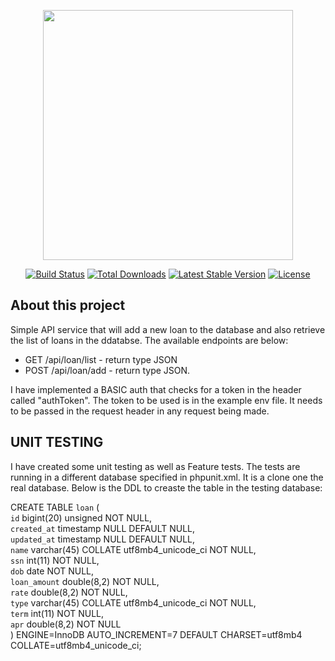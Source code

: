 <p align="center"><img src="https://res.cloudinary.com/dtfbvvkyp/image/upload/v1566331377/laravel-logolockup-cmyk-red.svg" width="400"></p>

<p align="center">
<a href="https://travis-ci.org/laravel/framework"><img src="https://travis-ci.org/laravel/framework.svg" alt="Build Status"></a>
<a href="https://packagist.org/packages/laravel/framework"><img src="https://poser.pugx.org/laravel/framework/d/total.svg" alt="Total Downloads"></a>
<a href="https://packagist.org/packages/laravel/framework"><img src="https://poser.pugx.org/laravel/framework/v/stable.svg" alt="Latest Stable Version"></a>
<a href="https://packagist.org/packages/laravel/framework"><img src="https://poser.pugx.org/laravel/framework/license.svg" alt="License"></a>
</p>

## About this project

Simple API service that will add a new loan  to the database and also retrieve  the list of loans in the ddatabse. The available endpoints are below:

 - GET /api/loan/list - return type JSON
 - POST /api/loan/add  - return type JSON.

I have implemented a BASIC auth  that checks for a token in the header called "authToken". The token to be used is in the example env file. It needs to be 
passed in  the request header in any request being made.

## UNIT TESTING
I have created some unit testing as well as Feature tests. The tests are running in a different database specified in phpunit.xml. It is a clone one the real database. Below is the DDL to creaste the table in the testing database:

CREATE TABLE `loan` (  
  `id` bigint(20) unsigned NOT NULL,  
  `created_at` timestamp NULL DEFAULT NULL,  
  `updated_at` timestamp NULL DEFAULT NULL,  
  `name` varchar(45) COLLATE utf8mb4_unicode_ci NOT NULL,  
  `ssn` int(11) NOT NULL,  
  `dob` date NOT NULL,  
  `loan_amount` double(8,2) NOT NULL,  
  `rate` double(8,2) NOT NULL,  
  `type` varchar(45) COLLATE utf8mb4_unicode_ci NOT NULL,  
  `term` int(11) NOT NULL,  
  `apr` double(8,2) NOT NULL  
) ENGINE=InnoDB AUTO_INCREMENT=7 DEFAULT CHARSET=utf8mb4 COLLATE=utf8mb4_unicode_ci;  


